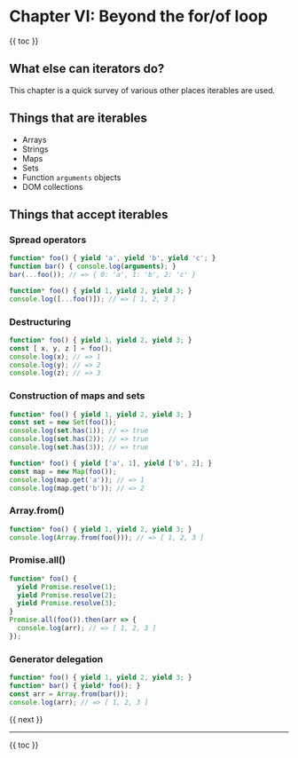 # Chapter VI: Beyond the for/of loop

{{ toc }}

## What else can iterators do?

This chapter is a quick survey of various other places iterables are used.

## Things that are iterables

 * Arrays
 * Strings
 * Maps
 * Sets
 * Function `arguments` objects
 * DOM collections

## Things that accept iterables

### Spread operators

```js
function* foo() { yield 'a', yield 'b', yield 'c'; }
function bar() { console.log(arguments); }
bar(...foo()); // => { 0: 'a', 1: 'b', 2: 'c' }
```

```js
function* foo() { yield 1, yield 2, yield 3; }
console.log([...foo()]); // => [ 1, 2, 3 ]
```

### Destructuring

```js
function* foo() { yield 1, yield 2, yield 3; }
const [ x, y, z ] = foo();
console.log(x); // => 1
console.log(y); // => 2
console.log(z); // => 3
```

### Construction of maps and sets

```js
function* foo() { yield 1, yield 2, yield 3; }
const set = new Set(foo());
console.log(set.has(1)); // => true
console.log(set.has(2)); // => true
console.log(set.has(3)); // => true
```

```js
function* foo() { yield ['a', 1], yield ['b', 2]; }
const map = new Map(foo());
console.log(map.get('a')); // => 1
console.log(map.get('b')); // => 2
```

### Array.from()

```js
function* foo() { yield 1, yield 2, yield 3; }
console.log(Array.from(foo())); // => [ 1, 2, 3 ]
```

### Promise.all()

```js
function* foo() {
  yield Promise.resolve(1);
  yield Promise.resolve(2);
  yield Promise.resolve(3);
}
Promise.all(foo()).then(arr => {
  console.log(arr); // => [ 1, 2, 3 ]
});
```

### Generator delegation

```js
function* foo() { yield 1, yield 2, yield 3; }
function* bar() { yield* foo(); }
const arr = Array.from(bar());
console.log(arr); // => [ 1, 2, 3 ]
```

{{ next }}

----------------

{{ toc }}
